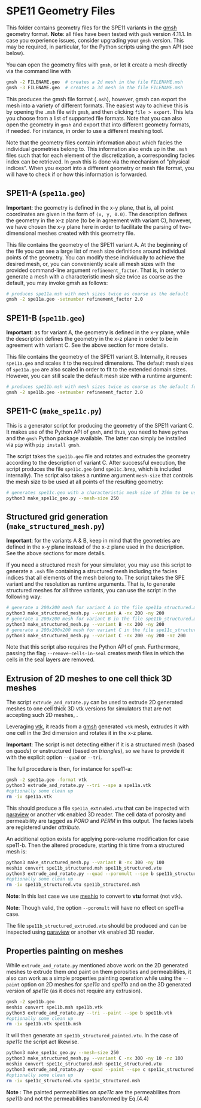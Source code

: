 # SPE11 Geometry Files

This folder contains geometry files for the SPE11 variants in the [gmsh](https://gmsh.info/) geometry format.
__Note__: all files have been tested with `gmsh` version 4.11.1. In case you experience issues, consider upgrading
your `gmsh` version. This may be required, in particular, for the Python scripts using the `gmsh` API (see below).


You can open the geometry files with `gmsh`, or let it create a mesh directly via the command line with

```bash
gmsh -2 FILENAME.geo  # creates a 2d mesh in the file FILENAME.msh
gmsh -3 FILENAME.geo  # creates a 3d mesh in the file FILENAME.msh
```

This produces the gmsh file format (`.msh`), however, gmsh can export the mesh into a variety of different formats.
The easiest way to achieve this is by opening the `.msh` file with `gmsh`, and then clicking `file > export`. This
lets you choose from a list of supported file formats. Note that you can also open the geometry in `gmsh` and export
that into different geometry formats, if needed. For instance, in order to use a different meshing tool.

Note that the geometry files contain information about which facies the individual geometries belong to. This information
also ends up in the `.msh` files such that for each element of the discretization, a corresponding facies index can be
retrieved. In `gmsh` this is done via the mechanism of "physical indices". When you export into a different geometry or
mesh file format, you will have to check if or how this information is forwarded.

## SPE11-A (`spe11a.geo`)

__Important__: the geometry is defined in the x-y plane, that is, all point coordinates are given in the form of `(x, y, 0.0)`.
The description defines the geometry in the x-z plane (to be in agreement with variant C), however, we have chosen the x-y plane
here in order to facilitate the parsing of two-dimensional meshes created with this geometry file.


This file contains the geometry of the SPE11 variant A. At the beginning of the file you can see a large list of mesh size
definitions around individual points of the geometry. You can modify these individually to achieve the desired mesh,
or, you can conveniently scale all mesh sizes with the provided command-line argument `refinement_factor`. That is, in
order to generate a mesh with a characteristic mesh size twice as coarse as the default, you may invoke gmsh as follows:

```bash
# produces spe11a.msh with mesh sizes twice as coarse as the default
gmsh -2 spe11a.geo -setnumber refinement_factor 2.0
```

## SPE11-B (`spe11b.geo`)

__Important__: as for variant A, the geometry is defined in the x-y plane, while the description defines the geometry in the
x-z plane in order to be in agreement with variant C. See the above section for more details.

This file contains the geometry of the SPE11 variant B. Internally, it reuses `spe11a.geo` and scales it to the required
dimensions. The default mesh sizes of `spe11a.geo` are also scaled in order to fit to the extended domain sizes. However,
you can still scale the default mesh size with a runtime argument:

```bash
# produces spe11b.msh with mesh sizes twice as coarse as the default for variant B
gmsh -2 spe11b.geo -setnumber refinement_factor 2.0
```

## SPE11-C (`make_spe11c.py`)

This is a generator script for producing the geometry of the SPE11 variant C. It makes use of the Python API of `gmsh`, and thus,
you need to have `python` and the `gmsh` Python package available. The latter can simply be installed via `pip` with
`pip install gmsh`.

The script takes the `spe11b.geo` file and rotates and extrudes the geometry according to the description of variant C. After
successful execution, the script produces the file `spe11c.geo` (and `spe11c.brep`, which is included internally).
The script also takes a runtime argument `mesh-size` that controls the mesh size to be used at all points of the resulting geometry:

```bash
# generates spe11c.geo with a characteristic mesh size of 250m to be used around all points
python3 make_spe11c_geo.py --mesh-size 250
```


## Structured grid generation (`make_structured_mesh.py`)

__Important__: for the variants A & B, keep in mind that the geometries are defined in the x-y plane instead of the x-z plane
used in the description. See the above sections for more details.

If you need a structured mesh for your simulator, you may use this script to generate a `.msh` file containing a structured mesh
including the facies indices that all elements of the mesh belong to. The script takes the SPE variant and the resolution as
runtime arguments. That is, to generate structured meshes for all three variants, you can use the script in the following way:

```bash
# generate a 200x200 mesh for variant A in the file spe11a_structured.msh
python3 make_structured_mesh.py --variant A -nx 200 -ny 200
# generate a 200x200 mesh for variant B in the file spe11b_structured.msh
python3 make_structured_mesh.py --variant B -nx 200 -ny 200
# generate a 200x200x200 mesh for variant C in the file spe11c_structured.msh
python3 make_structured_mesh.py --variant C -nx 200 -ny 200 -nz 200
```

Note that this script also requires the Python API of `gmsh`. Furthermore, passing the flag `--remove-cells-in-seal` creates
mesh files in which the cells in the seal layers are removed.


## Extrusion of 2D meshes to one cell thick 3D meshes

The script `extrude_and_rotate.py` can be used to extrude 2D generated meshes to one cell thick 3D vtk
versions for simulators that are not accepting such 2D meshes, .

Leveraging [vtk](https://pypi.org/project/vtk/), it reads from a [gmsh](https://gmsh.info/) generated `vtk` mesh, extrudes it 
with one cell in the 3rd dimension and rotates it in the x-z plane.

__Important__: The script is not detecting either if it is a structured mesh (based on *quads*) or unstructured
(based on *triangles*), so we have to provide it with the explicit option `--quad` or `--tri`.

The full procedure is then, for instance for spe11-a:

```bash
gmsh -2 spe11a.geo -format vtk
python3 extrude_and_rotate.py --tri --spe a spe11a.vtk
#optionally some clean up
rm -iv spe11a.vtk 
```

This should produce a file `spe11a_extruded.vtu` that can be inspected with [paraview](https://www.paraview.org/) or another
vtk enabled 3D reader. The cell data of porosity and permeability are tagged as _PORO_ and _PERM_ in this output. The facies labels
are registered under _attribute_.

An additional option exists for applying pore-volume modification for case spe11-b. Then the altered procedure, starting this time from
a structured mesh is:

```bash
python3 make_structured_mesh.py --variant B -nx 300 -ny 100
meshio convert spe11b_structured.msh spe11b_structured.vtu
python3 extrude_and_rotate.py --quad --poromult --spe b spe11b_structured.vtu
#optionally some clean up
rm -iv spe11b_structured.vtu spe11b_structured.msh
```
__Note__: In this last case we use [meshio](https://pypi.org/project/meshio/2.3.5/) to convert
to **vtu** format (not vtk).

__Note__: Though valid, the option `--poromult` will have no effect on spe11-a case.

The file `spe11b_structured_extruded.vtu` should be produced and can be inspected using [paraview](https://www.paraview.org/) or another
vtk enabled 3D reader.

## Properties painting on meshes

While `extrude_and_rotate.py` mentioned above work on the 2D generated meshes to extrude them _and_
paint on them porosities and permeabilities, it also can work as a simple properties painting operation
while using the `--paint` option on 2D meshes for *spe11a* and *spe11b* and on the 3D generated version
of *spe11c* (as it does not require any extrusion).

```bash
gmsh -2 spe11b.geo
meshio convert spe11b.msh spe11b.vtk
python3 extrude_and_rotate.py --tri --paint --spe b spe11b.vtk
#optionally some clean up
rm -iv spe11b.vtk spe11b.msh
```

It will then generate an `spe11b_structured_painted.vtu`. In the case of *spe11c*
the script act likewise.

```bash
python3 make_spe11c_geo.py --mesh-size 250
python3 make_structured_mesh.py --variant C -nx 300 -ny 10 -nz 100
meshio convert spe11c_structured.msh spe11c_structured.vtu
python3 extrude_and_rotate.py --quad --paint --spe c spe11c_structured.vtu
#optionally some clean up
rm -iv spe11c_structured.vtu spe11c_structured.msh
```

__Note__ : The painted permeabilities on *spe11c* are the permeabilites from *spe11b* and 
not the permeabilities transformed by Eq.(4.4)

